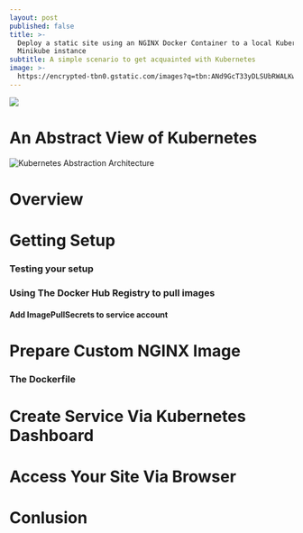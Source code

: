 ```yaml
---
layout: post
published: false
title: >-
  Deploy a static site using an NGINX Docker Container to a local Kubernetes /
  Minikube instance
subtitle: A simple scenario to get acquainted with Kubernetes
image: >-
  https://encrypted-tbn0.gstatic.com/images?q=tbn:ANd9GcT33yDLSUbRWALKwQSsjjbDlZu7J8ZTv8t-exve828tfYuXAbQZ7Q
---
```


![](https://encrypted-tbn0.gstatic.com/images?q=tbn:ANd9GcT33yDLSUbRWALKwQSsjjbDlZu7J8ZTv8t-exve828tfYuXAbQZ7Q)


# An Abstract View of Kubernetes

![Kubernetes Abstraction Architecture](http://k8s.info/resources/cheatsheet/k8s-cheatsheet-abstractions-overview.png)


# Overview

# Getting Setup

### Testing your setup

### Using The Docker Hub Registry to pull images

#### Add ImagePullSecrets to service account

# Prepare Custom NGINX Image  

### The Dockerfile

# Create Service Via Kubernetes Dashboard

# Access Your Site Via Browser

# Conlusion





